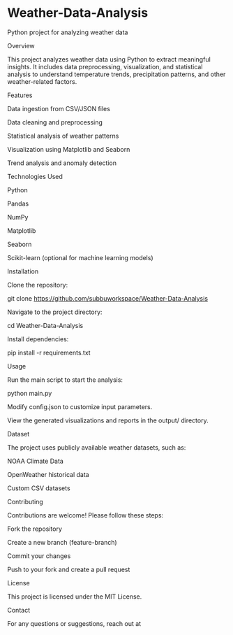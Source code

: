 # Weather-Data-Analysis
Python project for analyzing weather data

Overview

This project analyzes weather data using Python to extract meaningful insights. It includes data preprocessing, visualization, and statistical analysis to understand temperature trends, precipitation patterns, and other weather-related factors.

Features  

Data ingestion from CSV/JSON files

Data cleaning and preprocessing 

Statistical analysis of weather patterns

Visualization using Matplotlib and Seaborn

Trend analysis and anomaly detection

Technologies Used

Python

Pandas

NumPy

Matplotlib

Seaborn

Scikit-learn (optional for machine learning models)

Installation

Clone the repository:

git clone https://github.com/subbuworkspace/Weather-Data-Analysis

Navigate to the project directory:

cd Weather-Data-Analysis

Install dependencies:

pip install -r requirements.txt

Usage

Run the main script to start the analysis:

python main.py

Modify config.json to customize input parameters.

View the generated visualizations and reports in the output/ directory.

Dataset

The project uses publicly available weather datasets, such as:

NOAA Climate Data

OpenWeather historical data

Custom CSV datasets

Contributing

Contributions are welcome! Please follow these steps:

Fork the repository

Create a new branch (feature-branch)

Commit your changes

Push to your fork and create a pull request

License

This project is licensed under the MIT License.

Contact

For any questions or suggestions, reach out at
